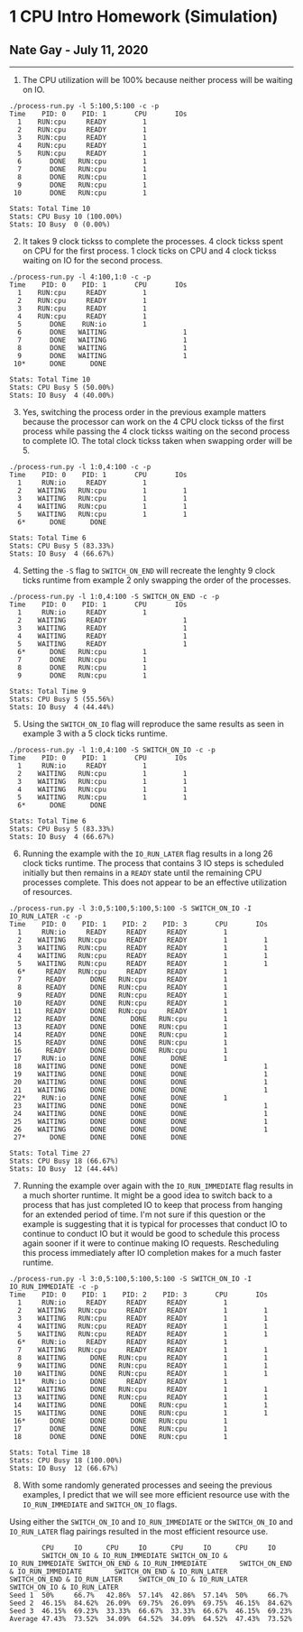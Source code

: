 # 1 CPU Intro Homework (Simulation)
## Nate Gay - July 11, 2020
----
1. The CPU utilization will be 100% because neither process will be waiting on IO.
```
./process-run.py -l 5:100,5:100 -c -p
Time    PID: 0    PID: 1       CPU       IOs
  1    RUN:cpu     READY         1
  2    RUN:cpu     READY         1
  3    RUN:cpu     READY         1
  4    RUN:cpu     READY         1
  5    RUN:cpu     READY         1
  6       DONE   RUN:cpu         1
  7       DONE   RUN:cpu         1
  8       DONE   RUN:cpu         1
  9       DONE   RUN:cpu         1
 10       DONE   RUN:cpu         1

Stats: Total Time 10
Stats: CPU Busy 10 (100.00%)
Stats: IO Busy  0 (0.00%)
```
2. It takes 9 clock tickss to complete the processes. 4 clock tickss spent on CPU for the first process. 1 clock ticks on CPU and 4 clock tickss waiting on IO for the second process.
```
./process-run.py -l 4:100,1:0 -c -p
Time    PID: 0    PID: 1       CPU       IOs
  1    RUN:cpu     READY         1
  2    RUN:cpu     READY         1
  3    RUN:cpu     READY         1
  4    RUN:cpu     READY         1
  5       DONE    RUN:io         1
  6       DONE   WAITING                   1
  7       DONE   WAITING                   1
  8       DONE   WAITING                   1
  9       DONE   WAITING                   1
 10*      DONE      DONE

Stats: Total Time 10
Stats: CPU Busy 5 (50.00%)
Stats: IO Busy  4 (40.00%)
```
3. Yes, switching the process order in the previous example matters because the processor can work on the 4 CPU clock tickss of the first process while passing the 4 clock tickss waiting on the second process to complete IO. The total clock tickss taken when swapping order will be 5.
```
./process-run.py -l 1:0,4:100 -c -p
Time    PID: 0    PID: 1       CPU       IOs
  1     RUN:io     READY         1
  2    WAITING   RUN:cpu         1         1
  3    WAITING   RUN:cpu         1         1
  4    WAITING   RUN:cpu         1         1
  5    WAITING   RUN:cpu         1         1
  6*      DONE      DONE

Stats: Total Time 6
Stats: CPU Busy 5 (83.33%)
Stats: IO Busy  4 (66.67%)
```
4. Setting the `-S` flag to `SWITCH_ON_END` will recreate the lenghty 9 clock ticks runtime from example 2 only swapping the order of the processes.
```
./process-run.py -l 1:0,4:100 -S SWITCH_ON_END -c -p
Time    PID: 0    PID: 1       CPU       IOs
  1     RUN:io     READY         1
  2    WAITING     READY                   1
  3    WAITING     READY                   1
  4    WAITING     READY                   1
  5    WAITING     READY                   1
  6*      DONE   RUN:cpu         1
  7       DONE   RUN:cpu         1
  8       DONE   RUN:cpu         1
  9       DONE   RUN:cpu         1

Stats: Total Time 9
Stats: CPU Busy 5 (55.56%)
Stats: IO Busy  4 (44.44%)
```
5. Using the `SWITCH_ON_IO` flag will reproduce the same results as seen in example 3 with a 5 clock ticks runtime.
```
./process-run.py -l 1:0,4:100 -S SWITCH_ON_IO -c -p
Time    PID: 0    PID: 1       CPU       IOs
  1     RUN:io     READY         1
  2    WAITING   RUN:cpu         1         1
  3    WAITING   RUN:cpu         1         1
  4    WAITING   RUN:cpu         1         1
  5    WAITING   RUN:cpu         1         1
  6*      DONE      DONE

Stats: Total Time 6
Stats: CPU Busy 5 (83.33%)
Stats: IO Busy  4 (66.67%)
```
6. Running the example with the `IO_RUN_LATER` flag results in a long 26 clock ticks runtime. The process that contains 3 IO steps is scheduled initially but then remains in a `READY` state until the remaining CPU processes complete. This does not appear to be an effective utilization of resources.
```
./process-run.py -l 3:0,5:100,5:100,5:100 -S SWITCH_ON_IO -I IO_RUN_LATER -c -p
Time    PID: 0    PID: 1    PID: 2    PID: 3       CPU       IOs
  1     RUN:io     READY     READY     READY         1
  2    WAITING   RUN:cpu     READY     READY         1         1
  3    WAITING   RUN:cpu     READY     READY         1         1
  4    WAITING   RUN:cpu     READY     READY         1         1
  5    WAITING   RUN:cpu     READY     READY         1         1
  6*     READY   RUN:cpu     READY     READY         1
  7      READY      DONE   RUN:cpu     READY         1
  8      READY      DONE   RUN:cpu     READY         1
  9      READY      DONE   RUN:cpu     READY         1
 10      READY      DONE   RUN:cpu     READY         1
 11      READY      DONE   RUN:cpu     READY         1
 12      READY      DONE      DONE   RUN:cpu         1
 13      READY      DONE      DONE   RUN:cpu         1
 14      READY      DONE      DONE   RUN:cpu         1
 15      READY      DONE      DONE   RUN:cpu         1
 16      READY      DONE      DONE   RUN:cpu         1
 17     RUN:io      DONE      DONE      DONE         1
 18    WAITING      DONE      DONE      DONE                   1
 19    WAITING      DONE      DONE      DONE                   1
 20    WAITING      DONE      DONE      DONE                   1
 21    WAITING      DONE      DONE      DONE                   1
 22*    RUN:io      DONE      DONE      DONE         1
 23    WAITING      DONE      DONE      DONE                   1
 24    WAITING      DONE      DONE      DONE                   1
 25    WAITING      DONE      DONE      DONE                   1
 26    WAITING      DONE      DONE      DONE                   1
 27*      DONE      DONE      DONE      DONE

Stats: Total Time 27
Stats: CPU Busy 18 (66.67%)
Stats: IO Busy  12 (44.44%)
``` 
7. Running the example over again with the `IO_RUN_IMMEDIATE` flag results in a much shorter runtime. It might be a good idea to switch back to a process that has just completed IO to keep that process from hanging for an extended period of time. I'm not sure if this question or the example is suggesting that it is typical for processes that conduct IO to continue to conduct IO but it would be good to schedule this process again sooner if it were to continue making IO requests. Rescheduling this process immediately after IO completion makes for a much faster runtime.
```
./process-run.py -l 3:0,5:100,5:100,5:100 -S SWITCH_ON_IO -I IO_RUN_IMMEDIATE -c -p
Time    PID: 0    PID: 1    PID: 2    PID: 3       CPU       IOs
  1     RUN:io     READY     READY     READY         1
  2    WAITING   RUN:cpu     READY     READY         1         1
  3    WAITING   RUN:cpu     READY     READY         1         1
  4    WAITING   RUN:cpu     READY     READY         1         1
  5    WAITING   RUN:cpu     READY     READY         1         1
  6*    RUN:io     READY     READY     READY         1
  7    WAITING   RUN:cpu     READY     READY         1         1
  8    WAITING      DONE   RUN:cpu     READY         1         1
  9    WAITING      DONE   RUN:cpu     READY         1         1
 10    WAITING      DONE   RUN:cpu     READY         1         1
 11*    RUN:io      DONE     READY     READY         1
 12    WAITING      DONE   RUN:cpu     READY         1         1
 13    WAITING      DONE   RUN:cpu     READY         1         1
 14    WAITING      DONE      DONE   RUN:cpu         1         1
 15    WAITING      DONE      DONE   RUN:cpu         1         1
 16*      DONE      DONE      DONE   RUN:cpu         1
 17       DONE      DONE      DONE   RUN:cpu         1
 18       DONE      DONE      DONE   RUN:cpu         1

Stats: Total Time 18
Stats: CPU Busy 18 (100.00%)
Stats: IO Busy  12 (66.67%)
```
8. With some randomly generated processes and seeing the previous examples, I predict that we will see more efficient resource use with the `IO_RUN_IMMEDIATE` and `SWITCH_ON_IO` flags.

Using either the `SWITCH_ON_IO` and `IO_RUN_IMMEDIATE` or the `SWITCH_ON_IO` and `IO_RUN_LATER` flag pairings resulted in the most efficient resource use.
```
        CPU     IO      CPU     IO      CPU     IO      CPU     IO
        SWITCH_ON_IO & IO_RUN_IMMEDIATE SWITCH_ON_IO & IO_RUN_IMMEDIATE SWITCH_ON_END & IO_RUN_IMMEDIATE        SWITCH_ON_END & IO_RUN_IMMEDIATE        SWITCH_ON_END & IO_RUN_LATER    SWITCH_ON_END & IO_RUN_LATER    SWITCH_ON_IO & IO_RUN_LATER     SWITCH_ON_IO & IO_RUN_LATER
Seed 1  50%     66.7%   42.86%  57.14%  42.86%  57.14%  50%     66.7%
Seed 2  46.15%  84.62%  26.09%  69.75%  26.09%  69.75%  46.15%  84.62%
Seed 3  46.15%  69.23%  33.33%  66.67%  33.33%  66.67%  46.15%  69.23%
Average 47.43%  73.52%  34.09%  64.52%  34.09%  64.52%  47.43%  73.52%
```

